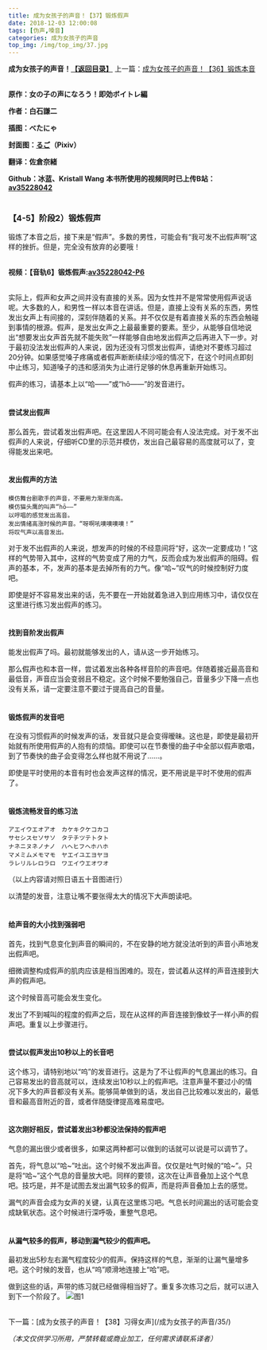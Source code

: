```yaml
---
title: 成为女孩子的声音！【37】锻炼假声
date: 2018-12-03 12:00:08
tags: [伪声,嗓音]
categories: 成为女孩子的声音
top_img: /img/top_img/37.jpg
---
```

**成为女孩子的声音！[【返回目录】](/成为女孩子的声音/0/)**
上一篇：[成为女孩子的声音！【36】锻炼本音](/成为女孩子的声音/33/)<br><br>

**原作：女の子の声になろう！即効ボイトレ編**

**作者：白石謙二**   

**插图：べたにゃ**   

**封面图：[るご](https://www.pixiv.net/member.php?id=217058
)（Pixiv）**

**翻译：佐倉奈緒**   

**Github：冰蓝、Kristall Wang** 
**本书所使用的视频同时已上传B站：[av35228042](https://www.bilibili.com/video/av35228042)**<br><br>

### 【4-5】阶段2）锻炼假声

锻炼了本音之后，接下来是“假声”。多数的男性，可能会有“我可发不出假声啊”这样的挫折。但是，完全没有放弃的必要哦！
<br><br>


**视频：【音轨6】锻炼假声:[av35228042-P6](https://www.bilibili.com/video/av35228042/?p=6)**
<br><br>


实际上，假声和女声之间并没有直接的关系。因为女性并不是常常使用假声说话呢。大多数的人，和男性一样以本音在讲话。但是，直接上没有关系的东西，男性发出女声上有间接的，深刻伴随着的关系。并不仅仅是有着直接关系的东西会触碰到事情的根源。假声，是发出女声之上最最重要的要素。至少，从能够自信地说出“想要发出女声首先就不能失败”一样能够自由地发出假声之后再进入下一步。对于最初没法发出假声的人来说，因为还没有习惯发出假声，请绝对不要练习超过20分钟。如果感觉嗓子疼痛或者假声断断续续沙哑的情况下，在这个时间点即刻中止练习，知道嗓子的违和感消失为止进行足够的休息再重新开始练习。

假声的练习，请基本上以“哈——”或“hō——”的发音进行。
<br><br>


#### 尝试发出假声

那么首先，尝试着发出假声吧。在这里因人不同可能会有人没法完成。对于发不出假声的人来说，仔细听CD里的示范并模仿，发出自己最容易的高度就可以了，变得能发出来吧。
<br><br>


#### 发出假声的方法


    模仿舞台剧歌手的声音，不要用力渐渐向高。
    模仿猫头鹰的叫声“hō——”
    以哼唱的感觉发出高音。
    发出情绪高涨时候的声音。“呀啊吼噢噢噢噢！”
    将叹气声以高音发出。


对于发不出假声的人来说，想发声的时候的不经意间将“好，这次一定要成功！”这样的气势带入其中，这样的气势变成了用的力气，反而会成为发出假声的阻碍。假声的基本，不，发声的基本是去掉所有的力气。像“哈~”叹气的时候控制好力度吧。

即使是好不容易发出来的话，先不要在一开始就着急进入到应用练习中，请仅仅在这里进行练习发出假声的练习。
<br><br>


#### 找到音阶发出假声

能发出假声了吗。最初就能够发出的人，请从这一步开始练习。

那么假声也和本音一样，尝试着发出各种各样音阶的声音吧。伴随着接近最高音和最低音，声音应当会变弱且不稳定。这个时候不要勉强自己，音量多少下降一点也没有关系，请一定要注意不要过于提高自己的音量。
<br><br>


#### 锻炼假声的发音吧

在没有习惯假声的时候发声的话，发音就只是会变得暧昧。这也是，即使是最初开始就有所使用假声的人抱有的烦恼。即使可以在节奏慢的曲子中全部以假声歌唱，到了节奏快的曲子会变得怎么样也就不用说了……。

即使是平时使用的本音有时也会发声这样的情况，更不用说是平时不使用的假声了。
<br><br>


#### 锻炼流畅发音的练习法

    アエイウエオアオ　カケキクケコカコ
    サセシスセソサソ　タテチツテトタト
    ナネニヌネノナノ　ハヘヒフヘホハホ
    マメミムメモマモ　ヤエイユエヨヤヨ
    ラレリルレロラロ　ワエイウエオワオ


（以上内容请对照日语五十音图进行）


以清楚的发音，注意让嘴不要张得太大的情况下大声朗读吧。
<br><br>


#### 给声音的大小找到强弱吧

首先，找到气息变化到声音的瞬间的，不在安静的地方就没法听到的声音小声地发出假声吧。

细微调整构成假声的肌肉应该是相当困难的。现在，尝试着从这样的声音连接到大声的假声吧。

这个时候音高可能会发生变化。

发出了不到喊叫的程度的假声之后，现在从这样的声音连接到像蚊子一样小声的假声吧。重复以上步骤进行。
<br><br>


#### 尝试以假声发出10秒以上的长音吧

这个练习，请特别地以“呜”的发音进行。这是为了不让假声的气息漏出的练习。自己容易发出的音高就可以，连续发出10秒以上的假声吧。注意声量不要过小的情况下多大的声音都没有关系。能够简单做到的话，发出自己比较难以发出的，最低音和最高音附近的音，或者伴随旋律提高难易度吧。
<br><br>


#### 这次刚好相反，尝试着发出3秒都没法保持的假声吧

气息的漏出很少或者很多，如果这两种都可以做到的话就可以说是可以调节了。

首先，将气息以“哈~”吐出。这个时候不发出声音。仅仅是吐气时候的“哈~”。只是将“哈~”这个气息的音量放大吧。同样的要领，这次在让声音叠加上这个气息吧。技巧是，并不是试图去发出漏气较多的假声，而是将声音叠加上去的感觉。


漏气的声音会成为女声的关键，认真在这里练习吧。气息长时间漏出的话可能会变成缺氧状态。这个时候进行深呼吸，重整气息吧。
<br><br>


#### 从漏气较多的假声，移动到漏气较少的假声吧。

最初发出5秒左右漏气程度较少的假声。保持这样的气息，渐渐的让漏气量增多吧。这个时候的发音，也从“呜”顺滑地连接上“哈”吧。


做到这些的话，声带的练习就已经做得相当好了。重复多次练习之后，就可以进入到下一个阶段了。
![图1](/img/37/1.jpg)

<br>
下一篇：[成为女孩子的声音！【38】习得女声](/成为女孩子的声音/35/)

*（本文仅供学习所用，严禁转载或商业加工，任何需求请联系译者）*